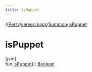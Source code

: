 ```yaml
---
title: isPuppet
---
```

//[Perry](../../../index.html)/[server.maps](../index.html)/[Summon](index.html)/[isPuppet](is-puppet.html)



# isPuppet



[jvm]\
fun [isPuppet](is-puppet.html)(): [Boolean](https://kotlinlang.org/api/latest/jvm/stdlib/kotlin/-boolean/index.html)




